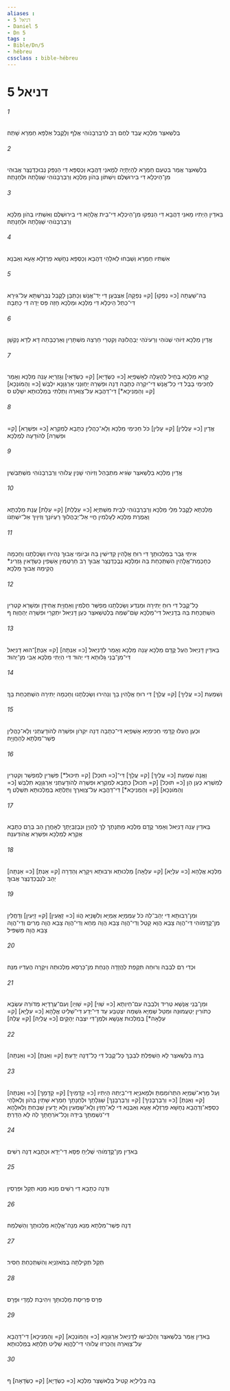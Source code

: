 ```yaml
---
aliases : 
- דניאל 5
- Daniel 5
- Dn 5
tags : 
- Bible/Dn/5
- hébreu
cssclass : bible-hébreu
---
```


# דניאל 5

###### 1
בֵּלְשַׁאצַּר מַלְכָּא עֲבַד לְחֶם רַב לְרַבְרְבָנֹוהִי אֲלַף וְלָקֳבֵל אַלְפָּא חַמְרָא שָׁתֵה׃
###### 2
בֵּלְשַׁאצַּר אֲמַר בִּטְעֵם חַמְרָא לְהַיְתָיָה לְמָאנֵי דַּהֲבָא וְכַסְפָּא דִּי הַנְפֵּק נְבוּכַדְנֶצַּר אֲבוּהִי מִן־הֵיכְלָא דִּי בִירוּשְׁלֶם וְיִשְׁתֹּון בְּהֹון מַלְכָּא וְרַבְרְבָנֹוהִי שֵׁגְלָתֵהּ וּלְחֵנָתֵהּ׃
###### 3
בֵּאדַיִן הַיְתִיו מָאנֵי דַהֲבָא דִּי הַנְפִּקוּ מִן־הֵיכְלָא דִּי־בֵית אֱלָהָא דִּי בִירוּשְׁלֶם וְאִשְׁתִּיו בְּהֹון מַלְכָּא וְרַבְרְבָנֹוהִי שֵׁגְלָתֵהּ וּלְחֵנָתֵהּ׃
###### 4
אִשְׁתִּיו חַמְרָא וְשַׁבַּחוּ לֵאלָהֵי דַּהֲבָא וְכַסְפָּא נְחָשָׁא פַרְזְלָא אָעָא וְאַבְנָא׃
###### 5
בַּהּ־שַׁעֲתָה [כ= נְפַקוּ] [ק= נְפַקָה] אֶצְבְּעָן דִּי יַד־אֱנָשׁ וְכָתְבָן לָקֳבֵל נֶבְרַשְׁתָּא עַל־גִּירָא דִּי־כְתַל הֵיכְלָא דִּי מַלְכָּא וּמַלְכָּא חָזֵה פַּס יְדָה דִּי כָתְבָה׃
###### 6
אֱדַיִן מַלְכָּא זִיוֹהִי שְׁנֹוהִי וְרַעיֹנֹהִי יְבַהֲלוּנֵּהּ וְקִטְרֵי חַרְצֵהּ מִשְׁתָּרַיִן וְאַרְכֻבָּתֵהּ דָּא לְדָא נָקְשָׁן׃
###### 7
קָרֵא מַלְכָּא בְּחַיִל לְהֶעָלָה לְאָשְׁפַיָּא [כ= כַּשְׂדָּיֵא] [ק= כַּשְׂדָּאֵי] וְגָזְרַיָּא עָנֵה מַלְכָּא וְאָמַר לְחַכִּימֵי בָבֶל דִּי כָל־אֱנָשׁ דִּי־יִקְרֵה כְּתָבָה דְנָה וּפִשְׁרֵהּ יְחַוִּנַּנִי אַרְגְּוָנָא יִלְבַּשׁ [כ= וְהַמֹּונְכָא] [ק= וְהַמְנִיכָא*] דִי־דַהֲבָא עַל־צַוְּארֵהּ וְתַלְתִּי בְמַלְכוּתָא יִשְׁלַט׃ ס
###### 8
אֱדַיִן [כ= עָלֲלִין] [ק= עָלִּין] כֹּל חַכִּימֵי מַלְכָּא וְלָא־כָהֲלִין כְּתָבָא לְמִקְרֵא [כ= וּפִשְׁרָא] [ק= וּפִשְׁרֵהּ] לְהֹודָעָה לְמַלְכָּא׃
###### 9
אֱדַיִן מַלְכָּא בֵלְשַׁאצַּר שַׂגִּיא מִתְבָּהַל וְזִיוֹהִי שָׁנַיִן עֲלֹוהִי וְרַבְרְבָנֹוהִי מִשְׁתַּבְּשִׁין׃
###### 10
מַלְכְּתָא לָקֳבֵל מִלֵּי מַלְכָּא וְרַבְרְבָנֹוהִי לְבֵית מִשְׁתְּיָא [כ= עַלֲלַת] [ק= עַלַּת] עֲנָת מַלְכְּתָא וַאֲמֶרֶת מַלְכָּא לְעָלְמִין חֱיִי אַל־יְבַהֲלוּךְ רַעְיֹונָךְ וְזִיוָיךְ אַל־יִשְׁתַּנֹּו׃
###### 11
אִיתַי גְּבַר בְּמַלְכוּתָךְ דִּי רוּחַ אֱלָהִין קַדִּישִׁין בֵּהּ וּבְיֹומֵי אֲבוּךְ נַהִירוּ וְשָׂכְלְתָנוּ וְחָכְמָה כְּחָכְמַת־אֱלָהִין הִשְׁתְּכַחַת בֵּהּ וּמַלְכָּא נְבֻכַדְנֶצַּר אֲבוּךְ רַב חַרְטֻמִּין אָשְׁפִין כַּשְׂדָּאִין גָּזְרִינ* הֲקִימֵהּ אֲבוּךְ מַלְכָּא׃
###### 12
כָּל־קֳבֵל דִּי רוּחַ יַתִּירָה וּמַנְדַּע וְשָׂכְלְתָנוּ מְפַשַּׁר חֶלְמִין וַאַחֲוָיַת אֲחִידָן וּמְשָׁרֵא קִטְרִין הִשְׁתְּכַחַת בֵּהּ בְּדָנִיֵּאל דִּי־מַלְכָּא שָׂם־שְׁמֵהּ בֵּלְטְשַׁאצַּר כְּעַן דָּנִיֵּאל יִתְקְרֵי וּפִשְׁרָה יְהַחֲוֵה׃ ף
###### 13
בֵּאדַיִן דָּנִיֵּאל הֻעַל קֳדָם מַלְכָּא עָנֵה מַלְכָּא וְאָמַר לְדָנִיֵּאל [כ= אַנְתָּה] [ק= אַנְתְּ]־הוּא דָנִיֵּאל דִּי־מִן־בְּנֵי גָלוּתָא דִּי יְהוּד דִּי הַיְתִי מַלְכָּא אַבִי מִן־יְהוּד׃
###### 14
וְשִׁמְעֵת [כ= עֲלַיִךְ] [ק= עֲלָךְ] דִּי רוּחַ אֱלָהִין בָּךְ וְנַהִירוּ וְשָׂכְלְתָנוּ וְחָכְמָה יַתִּירָה הִשְׁתְּכַחַת בָּךְ׃
###### 15
וּכְעַן הֻעַלּוּ קָדָמַי חַכִּימַיָּא אָשְׁפַיָּא דִּי־כְתָבָה דְנָה יִקְרֹון וּפִשְׁרֵהּ לְהֹודָעֻתַנִי וְלָא־כָהֲלִין פְּשַׁר־מִלְּתָא לְהַחֲוָיָה׃
###### 16
וַאֲנָה שִׁמְעֵת [כ= עֲלַיִךְ] [ק= עֲלָךְ] דִּי־[כ= תוּכַל] [ק= תִיכּוּל*] פִּשְׁרִין לְמִפְשַׁר וְקִטְרִין לְמִשְׁרֵא כְּעַן הֵן [כ= תּוּכַל] [ק= תִּכוּל] כְּתָבָא לְמִקְרֵא וּפִשְׁרֵהּ לְהֹודָעֻתַנִי אַרְגְּוָנָא תִלְבַּשׁ [כ= וְהַמֹּונְכָא] [ק= וְהַמְנִיכָא*] דִי־דַהֲבָא עַל־צַוְּארָךְ וְתַלְתָּא בְמַלְכוּתָא תִּשְׁלַט׃ ף
###### 17
בֵּאדַיִן עָנֵה דָנִיֵּאל וְאָמַר קֳדָם מַלְכָּא מַתְּנָתָךְ לָךְ לֶהֶוְיָן וּנְבָזְבְּיָתָךְ לְאָחֳרָן הַב בְּרַם כְּתָבָא אֶקְרֵא לְמַלְכָּא וּפִשְׁרָא אֲהֹודְעִנֵּהּ׃
###### 18
[כ= אַנְתָּה] [ק= אַנְתְּ] מַלְכָּא אֱלָהָא [כ= עִלָּיָא] [ק= עִלָּאָה] מַלְכוּתָא וּרְבוּתָא וִיקָרָא וְהַדְרָה יְהַב לִנְבֻכַדְנֶצַּר אֲבוּךְ׃
###### 19
וּמִן־רְבוּתָא דִּי יְהַב־לֵהּ כֹּל עַמְמַיָּא אֻמַיָּא וְלִשָּׁנַיָּא הֲוֹו [כ= זָאֲעִין] [ק= זָיְעִין] וְדָחֲלִין מִן־קֳדָמֹוהִי דִּי־הֲוָה צָבֵא הֲוָא קָטֵל וְדִי־הֲוָה צָבֵא הֲוָה מַחֵא וְדִי־הֲוָה צָבֵא הֲוָה מָרִים וְדִי־הֲוָה צָבֵא הֲוָה מַשְׁפִּיל׃
###### 20
וּכְדִי רִם לִבְבֵהּ וְרוּחֵהּ תִּקְפַת לַהֲזָדָה הָנְחַת מִן־כָּרְסֵא מַלְכוּתֵהּ וִיקָרָה הֶעְדִּיוּ מִנֵּהּ׃
###### 21
וּמִן־בְּנֵי אֲנָשָׁא טְרִיד וְלִבְבֵהּ עִם־חֵיוְתָא [כ= שְׁוִי] [ק= שַׁוִּיְו] וְעִם־עֲרָדַיָּא מְדֹורֵהּ עִשְׂבָּא כְתֹורִין יְטַעֲמוּנֵּהּ וּמִטַּל שְׁמַיָּא גִּשְׁמֵהּ יִצְטַבַּע עַד דִּי־יְדַע דִּי־שַׁלִּיט אֱלָהָא [כ= עִלָּיָא] [ק= עִלָּאָה*] בְּמַלְכוּת אֲנָשָׁא וּלְמַן־דִּי יִצְבֵּה יְהָקֵים [כ= עֲלַיֵהּ] [ק= עֲלַהּ]׃
###### 22
[כ= וְאַנְתָּה] [ק= וְאַנְתְּ] בְּרֵהּ בֵּלְשַׁאצַּר לָא הַשְׁפֵּלְתְּ לִבְבָךְ כָּל־קֳבֵל דִּי כָל־דְּנָה יְדַעְתָּ׃
###### 23
וְעַל מָרֵא־שְׁמַיָּא הִתְרֹומַמְתָּ וּלְמָאנַיָּא דִי־בַיְתֵהּ הַיְתִיו [כ= קָדָמַיִךְ] [ק= קָדָמָךְ] [כ= וְאַנְתָּה] [ק= וְאַנְתְּ] [כ= וְרַבְרְבָנַיִךְ] [ק= וְרַבְרְבָנָךְ] שֵׁגְלָתָךְ וּלְחֵנָתָךְ חַמְרָא שָׁתַיִן בְּהֹון וְלֵאלָהֵי כַסְפָּא־וְדַהֲבָא נְחָשָׁא פַרְזְלָא אָעָא וְאַבְנָא דִּי לָא־חָזַיִן וְלָא־שָׁמְעִין וְלָא יָדְעִין שַׁבַּחְתָּ וְלֵאלָהָא דִּי־נִשְׁמְתָךְ בִּידֵהּ וְכָל־אֹרְחָתָךְ לֵהּ לָא הַדַּרְתָּ׃
###### 24
בֵּאדַיִן מִן־קֳדָמֹוהִי שְׁלִיַחַ פַּסָּא דִי־יְדָא וּכְתָבָא דְנָה רְשִׁים׃
###### 25
וּדְנָה כְתָבָא דִּי רְשִׁים מְנֵא מְנֵא תְּקֵל וּפַרְסִין׃
###### 26
דְּנָה פְּשַׁר־מִלְּתָא מְנֵא מְנָה־אֱלָהָא מַלְכוּתָךְ וְהַשְׁלְמַהּ׃
###### 27
תְּקֵל תְּקִילְתָּה בְמֹאזַנְיָא וְהִשְׁתְּכַחַתְּ חַסִּיר׃
###### 28
פְּרֵס פְּרִיסַת מַלְכוּתָךְ וִיהִיבַת לְמָדַי וּפָרָס׃
###### 29
בֵּאדַיִן אֲמַר בֵּלְשַׁאצַּר וְהַלְבִּישׁוּ לְדָנִיֵּאל אַרְגְּוָנָא [כ= וְהַמֹּונְכָא] [ק= וְהַמְנִיכָא] דִי־דַהֲבָא עַל־צַוְּארֵהּ וְהַכְרִזוּ עֲלֹוהִי דִּי־לֶהֱוֵא שַׁלִּיט תַּלְתָּא בְּמַלְכוּתָא׃
###### 30
בֵּהּ בְּלֵילְיָא קְטִיל בֵּלְאשַׁצַּר מַלְכָּא [כ= כַשְׂדָּיָא] [ק= כַשְׂדָּאָה]׃ ף
